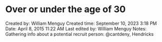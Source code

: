 # Over or under the age of 30

Created by: William Menguy
Created time: September 10, 2023 3:18 PM
Date: April 8, 2015 11:22 AM
Last edited by: William Menguy
Notes: Gathering info about a potential recruit
person: @cantdeny, Hendricks
